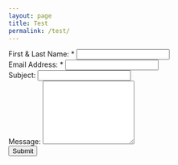 ```yaml
---
layout: page
title: Test
permalink: /test/
---
```


<form action="https://docs.google.com/forms/d/1ooxeou7pVxHweD8-jG7Hq6cQONiDby3u1yt0TBef1wg/formResponse" method="POST" id="ss-form" target="secret-frame" onsubmit="">
    <div class="form-group">
        <label for="itemView.getDomIdToLabel()" aria-label="(Required field)">First &amp; Last Name: *
        </label>
        <input type="email" name="entry.917075521" value="" class="ss-q-short form-control" id="entry_917075521" dir="auto" aria-label="Name:  First and Last " aria-required="true" required="" title="">
    </div>
    <div class="form-group">
        <label class="ss-q-item-label" for="entry_2068441859">Email Address: *
        </label>
        <input type="text" name="entry.2068441859" value="" class="ss-q-short form-control" id="entry_2068441859" dir="auto" aria-label="Email address:  " aria-required="true" required="" title="">
    </div>
    <div class="form-group">
        <label class="ss-q-item-label" for="entry_1857669065">
            Subject:
        </label>
        <input type="text" name="entry.1857669065" value="" class="ss-q-short form-control" id="entry_1857669065" dir="auto" aria-label="Subject:  " title="" required="">
    </div>
    <div class="form-group">
        <label class="ss-q-item-label" for="entry_112630363">
            Message:
        </label>
        <textarea name="entry.112630363" rows="8" cols="0" class="ss-q-long form-control" id="entry_112630363" dir="auto" aria-label="Message:  " aria-required="true" required=""></textarea>
    </div>
    <div class="form-group">
        <input type="hidden" name="draftResponse" value="[,,&quot;6162429118050415973&quot;]">
        <input type="hidden" name="pageHistory" value="0">
        <input type="hidden" name="fvv" value="0">
        <input type="hidden" name="fbzx" value="6162429118050415973">
        <input type="submit" name="submit" value="Submit" id="ss-submit" class="jfk-button jfk-button-action btn btn-default">
    </div>
</form>

<!-- Form Redirect -->

<!-- Hidden iframe -->
<iframe name="secret-frame" width="0" height="0" border="0" style="display: none;"></iframe>

<!-- Script to redirect to a custom page -->
<script>
// replace "ss-submit" with the ID of your submit button
document.getElementById("ss-submit").addEventListener("click", function(){
  // adds a delay because the results page loads before the form has a chance to submit
  setTimeout(function() {
    // replace the url in quotes below to where you want to the user to be redirected to
    window.location = "http://www.google.com";
  }, 1000);
});
</script>
